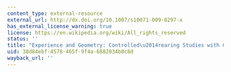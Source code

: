 ```yaml
---
content_type: external-resource
external_url: http://dx.doi.org/10.1007/s10071-009-0297-x
has_external_license_warning: true
license: https://en.wikipedia.org/wiki/All_rights_reserved
status: ''
title: "Experience and Geometry: Controlled\u2014rearing Studies with Chicks"
uid: 38d84ebf-4578-465f-9f4a-6882034b0c8d
wayback_url: ''
---
```

